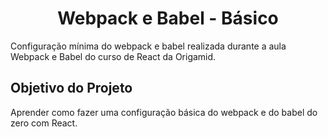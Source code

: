 <h1 align="center">Webpack e Babel - Básico</h1>
Configuração mínima do webpack e babel realizada durante a aula Webpack e Babel do curso de React da Origamid.

## Objetivo do Projeto

Aprender como fazer uma configuração básica do webpack e do babel do zero com React.
